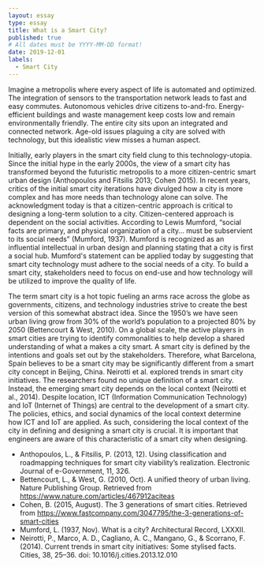 ```yaml
---
layout: essay
type: essay
title: What is a Smart City?
published: true
# All dates must be YYYY-MM-DD format!
date: 2019-12-01
labels:
  - Smart City
---
```

Imagine a metropolis where every aspect of life is automated and optimized.  The integration of sensors to the transportation network leads to fast and easy commutes.  Autonomous vehicles drive citizens to-and-fro.  Energy-efficient buildings and waste management keep costs low and remain environmentally friendly.  The entire city sits upon an integrated and connected network.  Age-old issues plaguing a city are solved with technology, but this idealistic view misses a human aspect. 

Initially, early players in the smart city field clung to this technology-utopia.  Since the initial hype in the early 2000s, the view of a smart city has transformed beyond the futuristic metropolis to a more citizen-centric smart urban design  (Anthopoulos and Fitsilis 2013; Cohen 2015).  In recent years, critics of the initial smart city iterations have divulged how a city is more complex and has more needs than technology alone can solve.  The acknowledgment today is that a citizen-centric approach is critical to designing a long-term solution to a city.  Citizen-centered approach is dependent on the social activities. According to Lewis Mumford, “social facts are primary, and physical organization of a city… must be subservient to its social needs” (Mumford, 1937).  Mumford is recognized as an influential intellectual in urban design and planning stating that a city is first a social hub.  Mumford's statement can be applied today by suggesting that smart city technology must adhere to the social needs of a city.  To build a smart city, stakeholders need to focus on end-use and how technology will be utilized to improve the quality of life.  

The term smart city is a hot topic fueling an arms race across the globe as governments, citizens, and technology industries strive to create the best version of this somewhat abstract idea.  Since the 1950’s we have seen urban living grow from 30% of the world’s population to a projected 80% by 2050 (Bettencourt & West, 2010).  On a global scale, the active players in smart cities are trying to identify commonalities to help develop a shared understanding of what a makes a city smart.  A smart city is defined by the intentions and goals set out by the stakeholders.  Therefore, what Barcelona, Spain believes to be a smart city may be significantly different from a smart city concept in Beijing, China. Neirotti et al. explored trends in smart city initiatives.  The researchers found no unique definition of a smart city. Instead, the emerging smart city depends on the local context (Neirotti et al., 2014).  Despite location, ICT (Information Communication Technology) and IoT (Internet of Things) are central to the development of a smart city.  The policies, ethics, and social dynamics of the local context determine how ICT and IoT are applied.  As such, considering the local context of the city in defining and designing a smart city is crucial. It is important that engineers are aware of this characteristic of a smart city when designing.  

- Anthopoulos, L., & Fitsilis, P. (2013, 12). Using classification and roadmapping techniques for smart city viability’s realization. Electronic Journal of e-Government, 11, 326.
- Bettencourt, L., & West, G. (2010, Oct). A unified theory of urban living. Nature Publishing Group. Retrieved from https://www.nature.com/articles/467912aciteas
- Cohen, B. (2015, August). The 3 generations of smart cities. Retrieved from https://www.fastcompany.com/3047795/the-3-generations-of-smart-cities
- Mumford, L. (1937, Nov). What is a city? Architectural Record, LXXXII.
- Neirotti, P., Marco, A. D., Cagliano, A. C., Mangano, G., & Scorrano, F. (2014). Current trends in smart city initiatives: Some stylised facts. Cities, 38, 25–36.
doi: 10.1016/j.cities.2013.12.010


